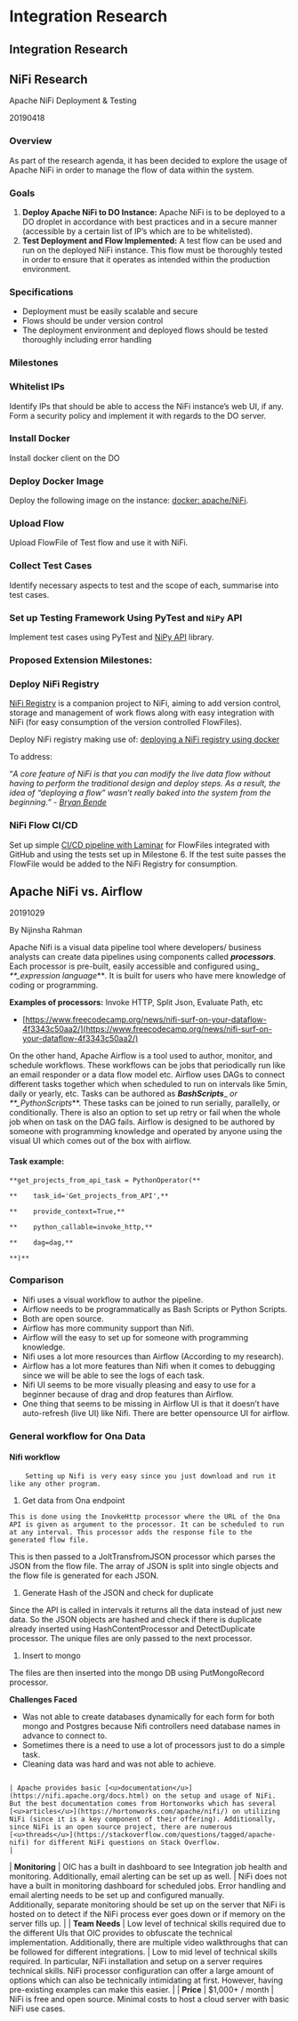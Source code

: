 # Integration Research

## Integration Research

## NiFi Research

Apache NiFi Deployment & Testing

20190418

### Overview

As part of the research agenda, it has been decided to explore the usage of Apache NiFi in order to manage the flow of data within the system.

### Goals

1. **Deploy Apache NiFi to DO Instance:** Apache NiFi is to be deployed to a DO droplet in accordance with best practices and in a secure manner \(accessible by a certain list of IP’s which are to be whitelisted\).
2. **Test Deployment and Flow Implemented:** A test flow can be used and run on the deployed NiFi instance. This flow must be thoroughly tested in order to ensure that it operates as intended within the production environment.

### Specifications

* Deployment must be easily scalable and secure
* Flows should be under version control
* The deployment environment and deployed flows should be tested thoroughly including error handling

### Milestones

### Whitelist IPs

Identify IPs that should be able to access the NiFi instance’s web UI, if any. Form a security policy and implement it with regards to the DO server.

### Install Docker

Install docker client on the DO

### Deploy Docker Image

Deploy the following image on the instance: [docker: apache/NiFi](https://hub.docker.com/r/apache/nifi/).

### Upload Flow

Upload FlowFile of Test flow and use it with NiFi.

### Collect Test Cases

Identify necessary aspects to test and the scope of each, summarise into test cases.

### Set up Testing Framework Using PyTest and `NiPy` API

Implement test cases using PyTest and [NiPy API](https://nipyapi.readthedocs.io/en/latest/readme.html) library.

### Proposed Extension Milestones:

### Deploy NiFi Registry

[NiFi Registry](https://nifi.apache.org/registry.html) is a companion project to NiFi, aiming to add version control, storage and management of work flows along with easy integration with NiFi \(for easy consumption of the version controlled FlowFiles\).

Deploy NiFi registry making use of: [deploying a NiFi registry using docker](https://leanjavaengineering.wordpress.com/2018/07/26/quick-tip-using-git-with-nifi-registry-in-docker/)

To address:

“_A core feature of NiFi is that you can modify the live data flow without having to perform the traditional design and deploy steps. As a result, the idea of “deploying a flow” wasn’t really baked into the system from the beginning.” -_ [_Bryan Bende_](https://bryanbende.com/development/2018/01/19/apache-nifi-how-do-i-deploy-my-flow#Introduction)

### NiFi Flow CI/CD

Set up simple [CI/CD pipeline with Laminar](https://laminar.ohwg.net/docs.html#Introduction) for FlowFiles integrated with GitHub and using the tests set up in Milestone 6. If the test suite passes the FlowFile would be added to the NiFi Registry for consumption.

## Apache NiFi vs. Airflow

20191029

By Nijinsha Rahman

Apache Nifi is a visual data pipeline tool where developers/ business analysts can create data pipelines using components called _**processors**_. Each processor is pre-built, easily accessible and configured using\_ _\*\*\_expression language_\*\*_._ It is built for users who have mere knowledge of coding or programming.

**Examples of processors:** Invoke HTTP, Split Json, Evaluate Path, etc

* [https://www.freecodecamp.org/news/nifi-surf-on-your-dataflow-4f3343c50aa2/](https://www.freecodecamp.org/news/nifi-surf-on-your-dataflow-4f3343c50aa2/)

On the other hand, Apache Airflow is a tool used to author, monitor, and schedule workflows. These workflows can be jobs that periodically run like an email responder or a data flow model etc. Airflow uses DAGs to connect different tasks together which when scheduled to run on intervals like 5min, daily or yearly, etc. Tasks can be authored as _**BashScripts**_\_ _or_ _\*\*\_PythonScripts_\*\*. These tasks can be joined to run serially, parallelly, or conditionally. There is also an option to set up retry or fail when the whole job when on task on the DAG fails. Airflow is designed to be authored by someone with programming knowledge and operated by anyone using the visual UI which comes out of the box with airflow.

#### Task example:

```text
**get_projects_from_api_task = PythonOperator(**

**    task_id='Get_projects_from_API',**

**    provide_context=True,**

**    python_callable=invoke_http,**

**    dag=dag,**

**)**
```

### Comparison

* Nifi uses a visual workflow to author the pipeline.
* Airflow needs to be programmatically as Bash Scripts or Python Scripts.
* Both are open source.
* Airflow has more community support than Nifi.
* Airflow will the easy to set up for someone with programming knowledge.
* Nifi uses a lot more resources than Airflow \(According to my research\).
* Airflow has a lot more features than Nifi when it comes to debugging since we will be able to see the logs of each task.
* Nifi UI seems to be more visually pleasing and easy to use for a beginner because of drag and drop features than Airflow.
* One thing that seems to be missing in Airflow UI is that it doesn’t have auto-refresh \(live UI\) like Nifi. There are better opensource UI for airflow.

### General workflow for Ona Data

#### Nifi workflow

```text
    Setting up Nifi is very easy since you just download and run it like any other program.
```

1. Get data from Ona endpoint

```text
This is done using the InovkeHttp processor where the URL of the Ona API is given as argument to the processor. It can be scheduled to run at any interval. This processor adds the response file to the generated flow file.
```

This is then passed to a JoltTransfromJSON processor which parses the JSON from the flow file. The array of JSON is split into single objects and the flow file is generated for each JSON.

1. Generate Hash of the JSON and check for duplicate

Since the API is called in intervals it returns all the data instead of just new data. So the JSON objects are hashed and check if there is duplicate already inserted using HashContentProcessor and DetectDuplicate processor. The unique files are only passed to the next processor.

1. Insert to mongo

The files are then inserted into the mongo DB using PutMongoRecord processor.

**Challenges Faced**

* Was not able to create databases dynamically for each form for both mongo and Postgres because Nifi controllers need database names in advance to connect to.
* Sometimes there is a need to use a lot of processors just to do a simple task.
* Cleaning data was hard and was not able to achieve.

```text
                                                                         | Apache provides basic [<u>documentation</u>](https://nifi.apache.org/docs.html) on the setup and usage of NiFi. But the best documentation comes from Hortonworks which has several [<u>articles</u>](https://hortonworks.com/apache/nifi/) on utilizing NiFi (since it is a key component of their offering). Additionally, since NiFi is an open source project, there are numerous [<u>threads</u>](https://stackoverflow.com/questions/tagged/apache-nifi) for different NiFi questions on Stack Overflow.                                                                                                                                     |
```

\| **Monitoring** \| OIC has a built in dashboard to see Integration job health and monitoring. Additionally, email alerting can be set up as well. \| NiFi does not have a built in monitoring dashboard for scheduled jobs. Error handling and email alerting needs to be set up and configured manually.   
 Additionally, separate monitoring should be set up on the server that NiFi is hosted on to detect if the NiFi process ever goes down or if memory on the server fills up. \| \| **Team Needs** \| Low level of technical skills required due to the different UIs that OIC provides to obfuscate the technical implementation. Additionally, there are multiple video walkthroughs that can be followed for different integrations. \| Low to mid level of technical skills required. In particular, NiFi installation and setup on a server requires technical skills. NiFi processor configuration can offer a large amount of options which can also be technically intimidating at first. However, having pre-existing examples can make this easier. \| \| **Price** \| $1,000+ / month \| NiFi is free and open source. Minimal costs to host a cloud server with basic NiFi use cases.

